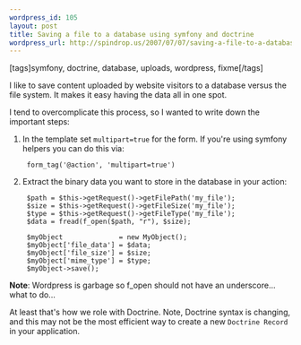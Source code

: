 ```yaml
--- 
wordpress_id: 105
layout: post
title: Saving a file to a database using symfony and doctrine
wordpress_url: http://spindrop.us/2007/07/07/saving-a-file-to-a-database-using-symfony-and-doctrine/
---
```

[tags]symfony, doctrine, database, uploads, wordpress, fixme[/tags]

I like to save content uploaded by website visitors to a database versus the file system.  It makes it easy having the data all in one spot.

I tend to overcomplicate this process, so I wanted to write down the important steps:

1. In the template set `multipart=true` for the form.  If you're using symfony helpers you can do this via:

        form_tag('@action', 'multipart=true')

2. Extract the binary data you want to store in the database in your action:

		$path = $this->getRequest()->getFilePath('my_file');
		$size = $this->getRequest()->getFileSize('my_file');
		$type = $this->getRequest()->getFileType('my_file');    
		$data = fread(f_open($path, "r"), $size);
		
		$myObject              = new MyObject();
		$myObject['file_data'] = $data;
		$myObject['file_size'] = $size;
		$myObject['mime_type'] = $type;
		$myObject->save();
    
**Note**: Wordpress is garbage so f_open should not have an underscore... what to do...

At least that's how we role with Doctrine.  Note, Doctrine syntax is changing, and this may not be the most efficient way to create a new `Doctrine Record` in your application.

